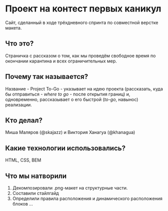 # Проект на контест первых каникул

Сайт, сделанный в ходе трёхдневного спринта по совместной верстке макета. 

## Что это?

Страничка с рассказом о том, как мы проведём свободное время по окончании карантина и всех ограничительных мер.

## Почему так называется?

Название - Project To-Go - указывает на идею проекта (рассказать, куда бы отправиться - _where to go_ - после открытия границ) и, одновременно, рассказывает о его быстрой (_to-go_, навынос) реализации.

## Кто делал?

Миша Маляров (@skajazz) и Виктория Ханагуа (@khanagua)

## Какие технологии использовались?

HTML, CSS, BEM

## Что мы натворили

1. Декомпозировали .png-макет на структурные части.
2. Составили стайлгайд
3. Определили правила расположения и динамического расположения блоков
...
